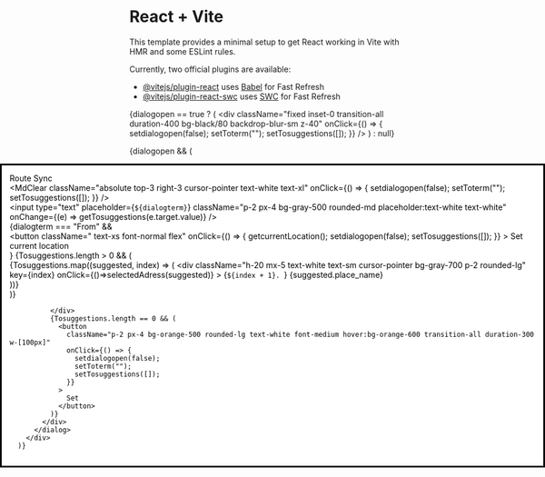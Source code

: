 # React + Vite

This template provides a minimal setup to get React working in Vite with HMR and some ESLint rules.

Currently, two official plugins are available:

- [@vitejs/plugin-react](https://github.com/vitejs/vite-plugin-react/blob/main/packages/plugin-react/README.md) uses [Babel](https://babeljs.io/) for Fast Refresh
- [@vitejs/plugin-react-swc](https://github.com/vitejs/vite-plugin-react-swc) uses [SWC](https://swc.rs/) for Fast Refresh


{dialogopen == true ? (
        <div
          className="fixed inset-0 transition-all duration-400 bg-black/80 backdrop-blur-sm z-40"
          onClick={() => {
            setdialogopen(false);
            setToterm("");
            setTosuggestions([]);
          }}
        />
      ) : null}
      



{dialogopen && (
        <div className="absolute flex items-center justify-center top-[300px] sm:left-20 md:left-[150px] lg:left-[400px] xl:left-[550px] z-50 transition-all duration-300">
          <dialog
            open={dialogopen}
            className="flex items-center justify-center rounded-xl "
          >
            <div className="flex flex-col items-center justify-start gap-5 bg-[#242530] h-[400px] w-[400px] rounded-lg pt-7">
              <div className="text-[30px] font-semibold">
                <span className="text-orange-500">Route</span>
                <span className="text-white">Sync</span>
              </div>
              <MdClear
                className="absolute top-3 right-3 cursor-pointer text-white text-xl"
                onClick={() => {
                  setdialogopen(false);
                  setToterm("");
                  setTosuggestions([]);
                }}
              />
              <div className="flex flex-col items-center justify-center">
                <div className="flex items-center justify-center gap-2">
                  <FaLocationArrow className="text-white" />
                  <input
                    type="text"
                    placeholder={`${dialogterm}`}
                    className="p-2 px-4 bg-gray-500 rounded-md placeholder:text-white text-white"
                    onChange={(e) => getTosuggestions(e.target.value)}
                  />
                </div>
                {dialogterm === "From" && <div className="flex items-center justify-center gap-3 mt-2 ml-7 text-orange-500 hover:text-orange-400 transition-all duration-300">
                  <button
                    className=" text-xs font-normal flex"
                    onClick={() => {
                      getcurrentLocation();
                      setdialogopen(false);
                      setTosuggestions([]);
                    }}
                  >
                    <CiLocationOn className="text-sm text-white" />
                    Set current location
                  </button>
                </div>}
                {Tosuggestions.length > 0 && (
                  <div className="overflow-y-scroll max-h-[200px] flex flex-col gap-2 mt-3">
                    {Tosuggestions.map((suggested, index) => (
                      <div className="h-20 mx-5 text-white text-sm cursor-pointer bg-gray-700 p-2 rounded-lg" key={index} onClick={()=>selectedAdress(suggested)} >
                        {`${index + 1}. `} {suggested.place_name}
                      </div>
                    ))}
                  </div>
                )}

                
              </div>
              {Tosuggestions.length == 0 && (
                <button
                  className="p-2 px-4 bg-orange-500 rounded-lg text-white font-medium hover:bg-orange-600 transition-all duration-300 w-[100px]"
                  onClick={() => {
                    setdialogopen(false);
                    setToterm("");
                    setTosuggestions([]);
                  }}
                >
                  Set
                </button>
              )}
            </div>
          </dialog>
        </div>
      )}